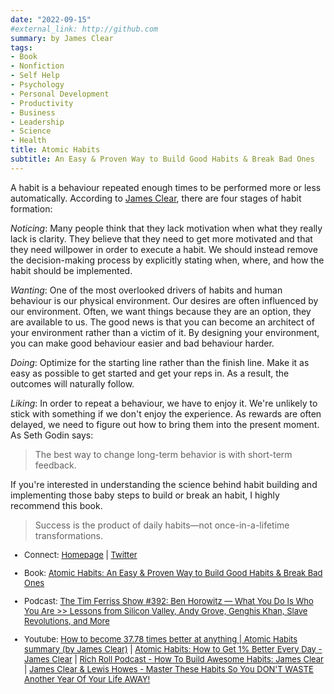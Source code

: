 ```yaml
---
date: "2022-09-15"
#external_link: http://github.com
summary: by James Clear
tags:
- Book
- Nonfiction
- Self Help
- Psychology
- Personal Development
- Productivity
- Business
- Leadership
- Science
- Health
title: Atomic Habits
subtitle: An Easy & Proven Way to Build Good Habits & Break Bad Ones
---
```


A habit is a behaviour repeated enough times to be performed more or less automatically. According to [James Clear](https://jamesclear.com/), there are four stages of habit formation:

*Noticing*: Many people think that they lack motivation when what they really lack is clarity. They believe that they need to get more motivated and that they need willpower in order to execute a habit. We should instead remove the decision-making process by explicitly stating when, where, and how the habit should be implemented.

*Wanting*: One of the most overlooked drivers of habits and human behaviour is our physical environment. Our desires are often influenced by our environment. Often, we want things because they are an option, they are available to us. The good news is that you can become an architect of your environment rather than a victim of it. By designing your environment, you can make good behaviour easier and bad behaviour harder.

*Doing*: Optimize for the starting line rather than the finish line. Make it as easy as possible to get started and get your reps in. As a result, the outcomes will naturally follow.

*Liking*: In order to repeat a behaviour, we have to enjoy it. We're unlikely to stick with something if we don't enjoy the experience. As rewards are often delayed, we need to figure out how to bring them into the present moment. As Seth Godin says:
> The best way to change long-term behavior is with short-term feedback.

If you're interested in understanding the science behind habit building and implementing those baby steps to build or break an habit, I highly recommend this book.

> Success is the product of daily habits—not once-in-a-lifetime transformations.


<font size="2">

-   Connect: [Homepage](https://jamesclear.com/) \| [Twitter](https://twitter.com/jamesclear)

-   Book: [Atomic Habits: An Easy & Proven Way to Build Good Habits & Break Bad Ones](https://www.amazon.com/Atomic-Habits-Proven-Build-Break/dp/0735211299) 

- Podcast: [The Tim Ferriss Show #392: Ben Horowitz — What You Do Is Who You Are >> Lessons from Silicon Valley, Andy Grove, Genghis Khan, Slave Revolutions, and More](https://podcasts.apple.com/us/podcast/392-ben-horowitz-what-you-do-is-who-you-are-lessons/id863897795?i=1000454746507)

-   Youtube: [How to become 37.78 times better at anything | Atomic Habits summary (by James Clear)](https://www.youtube.com/watch?v=PZ7lDrwYdZc&t=669s) \| [Atomic Habits: How to Get 1% Better Every Day - James Clear](https://www.youtube.com/watch?v=U_nzqnXWvSo&t=135s) \| [Rich Roll Podcast - How To Build Awesome Habits: James Clear](https://www.youtube.com/watch?v=s9uDVVWN_ZE&t=21s) \| [James Clear & Lewis Howes - Master These Habits So You DON'T WASTE Another Year Of Your Life AWAY!](https://www.youtube.com/watch?v=kD2IQWP25Yc)
</font>



